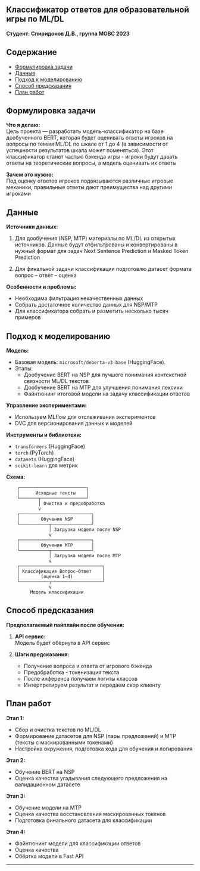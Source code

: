 ## Классификатор ответов для образовательной игры по ML/DL  
**Студент: Спиридонов Д.В., группа МОВС 2023**

## Содержание
- [Формулировка задачи](#формулировка-задачи)
- [Данные](#данные)
- [Подход к моделированию](#подход-к-моделированию)
- [Способ предсказания](#способ-предсказания)
- [План работ](#план-работ)

## Формулировка задачи
**Что я делаю:**  
Цель проекта — разработать модель-классификатор на базе дообученного BERT, которая будет оценивать ответы игроков на вопросы по темам ML/DL по шкале от 1 до 4 (в зависимости от успешности результатов шкала может поменяться).
Этот классификатор станет частью бэкенда игры - игроки будут давать ответы на теоретические вопросы, а модель оценивать их ответы

**Зачем это нужно:**  
Под оценку ответов игроков подвязываются различные игровые механики, правильные ответы дают преимущества над другими игроками

## Данные
**Источники данных:**

1. Для дообучения (NSP, MTP) материалы по ML/DL из открытых источников. Данные будут отфильтрованы и конвертированы в нужный формат для задач Next Sentence Prediction и Masked Token Prediction

2. Для финальной задачи классификации подготовлю датасет формата вопрос – ответ – оценка

**Особенности и проблемы:**
- Необходима фильтрация некачественных данных
- Собрать достаточное количество данных для NSP/MTP
- Для классификатора собрать и разметить несколько тысяч примеров

## Подход к моделированию
**Модель:**  
- Базовая модель: `microsoft/deberta-v3-base` (HuggingFace).
- Этапы:
   - Дообучение BERT на NSP для лучшего понимания контекстной связности ML/DL текстов
   - Дообучение BERT на MTP для улучшения понимания лексики
   - Файнтюнинг итоговой модели на задачу классификации ответов

 **Управление экспериментами:** 
 - Используем MLflow для отслеживания экспериментов
 - DVC для версионирования данных и моделей

**Инструменты и библиотеки:**  
- `transformers` (HuggingFace)  
- `torch` (PyTorch)  
- `datasets` (HuggingFace)  
- `scikit-learn` для метрик

**Схема:**

        ┌─────────────────────────┐
        │      Исходные тексты    │
        └───────┬─────────────────┘
                │ Очистка и предобработка
                v
        ┌───────────────────────────┐
        │        Обучение NSP       │
        └───────────┬───────────────┘
                    │ Загрузка модели после NSP
                    v
        ┌───────────────────────────┐
        │        Обучение MTP       │
        └───────────┬───────────────┘
                    │ Загрузка модели после MTP
                    v
        ┌───────────────────────────────┐
        │ Классификация Вопрос–Ответ    │
        │        (оценка 1–4)           │
        └───────────┬───────────────────┘
                    v
             Модель классификации


## Способ предсказания
**Предполагаемый пайплайн после обучения:**

1. **API сервис:**  
   Модель будет обёрнута в API сервис 

2. **Шаги предсказания:**  
   - Получение вопроса и ответа от игрового бэкенда
   - Предобработка - токенизация текста
   - После инференса получаем логиты классов
   - Интерпретируем результат и передаем скор клиенту

## План работ

**Этап 1:**
- Сбор и очистка текстов по ML/DL
- Формирование датасетов для NSP (пары предложений) и MTP (тексты с маскированными токенами)
- Настройка окружения, подготовка кода для обучения и логирования

**Этап 2:**
- Обучение BERT на NSP
- Оценка качества угадывания следующего предложения на валидационном датасете

**Этап 3:**
- Обучение модели на MTP
- Оценка качества восстановления маскированных токенов
- Подготовка финального датасета для классификации

**Этап 4:**
- Файнтюнинг модели для классификации ответов
- Оценка качества
- Обёртка модели в Fast API

---

